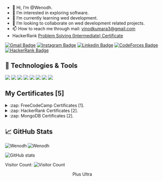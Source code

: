 -   👋 Hi, I’m @Wenodh.
-   👀 I’m interested in exploring software.
-   🌱 I’m currently learning wed development.
-   💞️ I’m looking to collaborate on wed development related projects.
-   📫 How to reach me through mail: vinodkumara3@gmail.com
-   HackerRank <a href="https://www.hackerrank.com/certificates/e7beaa3df808">Problem Solving (Intermediate) Certificate</a>
<!-- -   <a href="https://codeforces.com/profile/Wenodh">CodeForces</a> -->

[![Gmail Badge](https://img.shields.io/badge/-vinodkumara3@gmail.com-c14438?style=flat-square&logo=Gmail&logoColor=white&link=mailto:vinodkumara3@gmail.com)](mailto:vinodkumara3@gmail.com)
[![Instagram Badge](https://img.shields.io/badge/-we_nodh-purple?style=flat-square&logo=instagram&logoColor=white&link=https://instagram.com/we_nodh/)](https://instagram.com/we_nodh)
[![Linkedin Badge](https://img.shields.io/badge/-Vinod_Kumar_A-blue?style=flat-square&logo=Linkedin&logoColor=white&link=https://www.linkedin.com/in/vinod-kumar-a-6582ab116/)](https://www.linkedin.com/in/vinod-kumar-a-6582ab116/)
[![CodeForces Badge](https://img.shields.io/badge/-Wenodh-yellow?style=flat-square&logo=Codeforces&link="https://codeforces.com/profile/Wenodh/)](https://codeforces.com/profile/Wenodh/)
[![HackerRank Badge](https://img.shields.io/badge/-Vinod_Kumar_A-636262?style=flat-square&logo=HackerRank&link="https://www.hackerrank.com/vinodkumara3/)](https://www.hackerrank.com/vinodkumara3/)

## 🔧 Technologies & Tools

![](https://img.shields.io/badge/-Linux-black?logo=linux)
![](https://img.shields.io/badge/-JavaScript-blue?logo=javascript)
![](https://img.shields.io/badge/-Bash-orange?logo=gnu-bash)
![](https://img.shields.io/badge/-Kotlin-blueviolet?logo=kotlin)
![](https://img.shields.io/badge/-React-4D0026?logo=react)
![](https://img.shields.io/badge/-npm-EFDECD?logo=npm)
![](https://img.shields.io/badge/-Node.js-334183?logo=Node.js)
![](https://img.shields.io/badge/-mongodb-c14438?logo=mongodb)

<!-- ![](https://img.shields.io/badge/-Html-yellow?logo=html5)
![](https://img.shields.io/badge/-Css-2jbc1a?logo=css3) -->

## My Certificates [5]

<details> <summary>:zap: FreeCodeCamp Certificates [1].</summary>
 
![Certificate](https://user-images.githubusercontent.com/63317955/123521421-38d7a700-d6d4-11eb-9305-91ffef535c35.png)
 
</details>

<details> <summary>:zap: HackerRank Certificates [2].</summary>
 
![Certificate](https://user-images.githubusercontent.com/63317955/122657957-a7bd7900-d185-11eb-949d-19433c7e1e5c.png)
![Certificate](https://user-images.githubusercontent.com/63317955/122657943-7fce1580-d185-11eb-90ea-f1ae2c29ca45.png)
 
</details>

<details> <summary>:zap: MongoDB Certificates [2].</summary>
 
![M001_proof_of_completion](https://user-images.githubusercontent.com/63317955/140433855-d4cc8887-7194-4637-b7cb-ebf044082e92.jpg)
![M320_proof_of_completion](https://user-images.githubusercontent.com/63317955/140622227-5283164a-5642-4178-8ffe-66e95f8c1941.jpg)
<!-- 
![M320_proof_of_completion](https://university.mongodb.com/course_completion/585d77c0-1530-4128-a13d-0674d9d6f64f?utm_source=copy&utm_medium=social&utm_campaign=university_social_sharing) -->

 
</details>

## &#x1f4c8; GitHub Stats

<p align="left"><img align="left" src="https://github-readme-stats.vercel.app/api/top-langs?username=Wenodh&show_icons=true&locale=en&layout=compact&theme=radical" alt="Wenodh" /></p>

 <p><img align="center" src="https://github-readme-streak-stats.herokuapp.com/?user=Wenodh&theme=radical" alt="Wenodh" /></p>

![GitHub stats](https://github-readme-stats.vercel.app/api?username=Wenodh&show_icons=true&count_private=true&theme=radical)

</div>

<!-- ![GitHub Activity Graph](https://activity-graph.herokuapp.com/graph?username=Wenodh&bg_color=000000&color=4fff67&line=4fff67&point=ffffff&area=true&hide_border=true)   -->

<!--![Metrics](https://metrics.lecoq.io/Wenodh?template=terminal&languages=1&stars=1&stackoverflow=1&languages.colors=github&languages.threshold=0%25&stars.limit=4&stackoverflow.user=1934182&stackoverflow.sections=answers-top%2C%20questions-recent&stackoverflow.limit=2&stackoverflow.lines=4&config.timezone=Asia%2FCalcutta)-->

Visitor Count: ![Visitor Count](https://profile-counter.glitch.me/Wenodh/count.svg)

<!-- Resources -->
<!-- Icons: https://simpleicons.org/ -->
<!-- GitHub Stats: https://github.com/anuraghazra/github-readme-stats -->
<!-- Emojis: https://emojipedia.org/emoji/ -->
<!-- HTML Emojis: https://www.fileformat.info/index.htm -->
<!-- Shields: https://shields.io/ -->
<!-- Awesome GitHub Profile README: https://github.com/abhisheknaiidu/awesome-github-profile-readme -->

<!---
Wenodh/Wenodh is a ✨ special ✨ repository because its `README.md` (this file) appears on your GitHub profile.
You can click the Preview link to take a look at your changes.
--->

<p style="text-align: center;">Plus Ultra</p>
